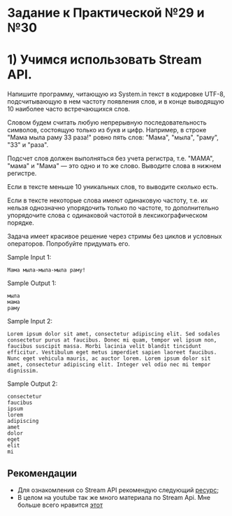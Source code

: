 # Задание к Практической №29 и №30

# 1) Учимся использовать Stream API.

Напишите программу, читающую из System.in текст в кодировке UTF-8, подсчитывающую в нем частоту появления слов, и в конце выводящую 10 наиболее часто встречающихся слов.

Словом будем считать любую непрерывную последовательность символов, состоящую только из букв и цифр. Например, в строке "Мама мыла раму 33 раза!" ровно пять слов: "Мама", "мыла", "раму", "33" и "раза".

Подсчет слов должен выполняться без учета регистра, т.е. "МАМА", "мама" и "Мама" — это одно и то же слово. Выводите слова в нижнем регистре.

Если в тексте меньше 10 уникальных слов, то выводите сколько есть.

Если в тексте некоторые слова имеют одинаковую частоту, т.е. их нельзя однозначно упорядочить только по частоте, то дополнительно упорядочите слова с одинаковой частотой в лексикографическом порядке.

Задача имеет красивое решение через стримы без циклов и условных операторов. Попробуйте придумать его.

Sample Input 1:

    Мама мыла-мыла-мыла раму!

Sample Output 1:

    мыла
    мама
    раму


Sample Input 2:

    Lorem ipsum dolor sit amet, consectetur adipiscing elit. Sed sodales consectetur purus at faucibus. Donec mi quam, tempor vel ipsum non, faucibus suscipit massa. Morbi lacinia velit blandit tincidunt efficitur. Vestibulum eget metus imperdiet sapien laoreet faucibus. Nunc eget vehicula mauris, ac auctor lorem. Lorem ipsum dolor sit amet, consectetur adipiscing elit. Integer vel odio nec mi tempor dignissim.

Sample Output 2:

    consectetur
    faucibus
    ipsum
    lorem
    adipiscing
    amet
    dolor
    eget
    elit
    mi



## Рекомендации

- Для ознакомления со Stream API рекомендую следующий [ресурс](https://metanit.com/java/tutorial/10.1.php);
- В целом на youtube так же много материала по Stream Api. Мне больше всего нравится [этот](https://www.youtube.com/watch?v=WmMavkXMXDg&ab_channel=SourceCode)

